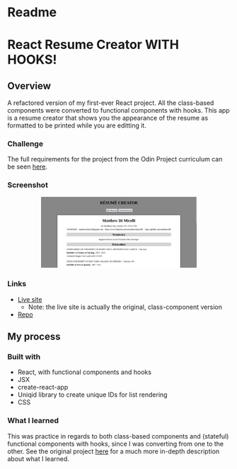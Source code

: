 # Readme
# React Resume Creator WITH HOOKS!

## Overview

A refactored version of my first-ever React project.  All the class-based 
components were converted to functional components with hooks.  This app is a
resume creator that shows you the appearance of the resume as formatted to be printed while you are editting it.

### Challenge

The full requirements for the project from the Odin Project curriculum can be seen [here](https://www.theodinproject.com/paths/full-stack-javascript/courses/javascript/lessons/cv-application).  

### Screenshot

<p align="center">
  <img src="./screenshot_for_readme.png" alt="screenshot of tic tac toe app" width="70%" height="70%">
</p>

### Links

- [Live site](https://mattdimicelli.github.io/cv-project/) 
  - Note: the live site is actually the original, class-component version
- [Repo](https://github.com/mattdimicelli/cv_project_functional_components)

## My process

### Built with
- React, with functional components and hooks
- JSX
- create-react-app
- Uniqid library to create unique IDs for list rendering
- CSS


### What I learned

This was practice in regards to both class-based components and (stateful) 
functional components with hooks, since I was converting from one to the other.
See the original project [here](https://github.com/mattdimicelli/cv-project) for 
a much more in-depth description about what I learned.  


